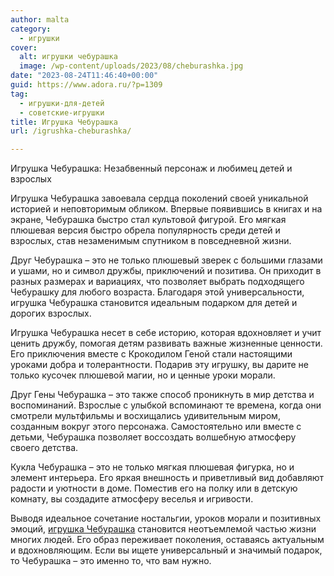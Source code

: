```yaml
---
author: malta
category:
  - игрушки
cover:
  alt: игрушки чебурашка
  image: /wp-content/uploads/2023/08/cheburashka.jpg
date: "2023-08-24T11:46:40+00:00"
guid: https://www.adora.ru/?p=1309
tag:
  - игрушки-для-детей
  - советские-игрушки
title: Игрушка Чебурашка
url: /igrushka-cheburashka/

---
```

Игрушка Чебурашка: Незабвенный персонаж и любимец детей и взрослых

Игрушка Чебурашка завоевала сердца поколений своей уникальной историей и неповторимым обликом. Впервые появившись в книгах и на экране, Чебурашка быстро стал культовой фигурой. Его мягкая плюшевая версия быстро обрела популярность среди детей и взрослых, став незаменимым спутником в повседневной жизни.

Друг Чебурашка – это не только плюшевый зверек с большими глазами и ушами, но и символ дружбы, приключений и позитива. Он приходит в разных размерах и вариациях, что позволяет выбрать подходящего Чебурашку для любого возраста. Благодаря этой универсальности, игрушка Чебурашка становится идеальным подарком для детей и дорогих взрослых.

Игрушка Чебурашка несет в себе историю, которая вдохновляет и учит ценить дружбу, помогая детям развивать важные жизненные ценности. Его приключения вместе с Крокодилом Геной стали настоящими уроками добра и толерантности. Подарив эту игрушку, вы дарите не только кусочек плюшевой магии, но и ценные уроки морали.

Друг Гены Чебурашка – это также способ проникнуть в мир детства и воспоминаний. Взрослые с улыбкой вспоминают те времена, когда они смотрели мультфильмы и восхищались удивительным миром, созданным вокруг этого персонажа. Самостоятельно или вместе с детьми, Чебурашка позволяет воссоздать волшебную атмосферу своего детства.

Кукла Чебурашка – это не только мягкая плюшевая фигурка, но и элемент интерьера. Его яркая внешность и приветливый вид добавляют радости и уютности в доме. Поместив его на полку или в детскую комнату, вы создадите атмосферу веселья и игривости.

Выводя идеальное сочетание ностальгии, уроков морали и позитивных эмоций, [игрушка Чебурашка](https://souzmult.ru/) становится неотъемлемой частью жизни многих людей. Его образ переживает поколения, оставаясь актуальным и вдохновляющим. Если вы ищете универсальный и значимый подарок, то Чебурашка – это именно то, что вам нужно.
